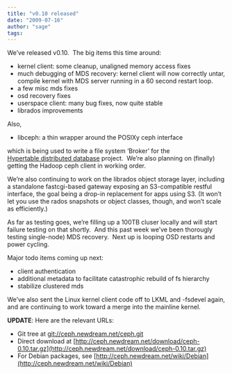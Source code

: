 ```yaml
---
title: "v0.10 released"
date: "2009-07-16"
author: "sage"
tags: 
---
```


We’ve released v0.10.  The big items this time around:

- kernel client: some cleanup, unaligned memory access fixes
- much debugging of MDS recovery: kernel client will now correctly untar, compile kernel with MDS server running in a 60 second restart loop.
- a few misc mds fixes
- osd recovery fixes
- userspace client: many bug fixes, now quite stable
- librados improvements

Also,

- libceph: a thin wrapper around the POSIXy ceph interface

which is being used to write a file system ‘Broker’ for the [Hypertable distributed database](http://www.hypertable.org/) project.  We’re also planning on (finally) getting the Hadoop ceph client in working order.

We’re also continuing to work on the librados object storage layer, including a standalone fastcgi-based gateway exposing an S3-compatible restful interface, the goal being a drop-in replacement for apps using S3. (It won’t let you use the rados snapshots or object classes, though, and won’t scale as efficiently.)

As far as testing goes, we’re filling up a 100TB cluser locally and will start failure testing on that shortly.  And this past week we’ve been thorougly testing single-node) MDS recovery.  Next up is looping OSD restarts and power cycling.

Major todo items coming up next:

- client authentication
- additional metadata to facilitate catastrophic rebuild of fs hierarchy
- stabilize clustered mds

We’ve also sent the Linux kernel client code off to LKML and -fsdevel again, and are continuing to work toward a merge into the mainline kernel.

**UPDATE**: Here are the relevant URLs:

- Git tree at [git://ceph.newdream.net/ceph.git](git://ceph.newdream.net/ceph.git)
- Direct download at [http://ceph.newdream.net/download/ceph-0.10.tar.gz](http://ceph.newdream.net/download/ceph-0.10.tar.gz)
- For Debian packages, see [http://ceph.newdream.net/wiki/Debian](http://ceph.newdream.net/wiki/Debian)

